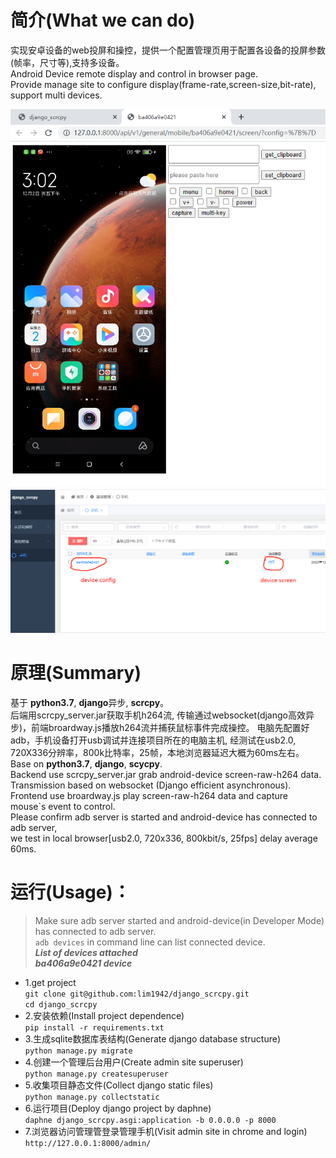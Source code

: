 # 简介(What we can do)
实现安卓设备的web投屏和操控，提供一个配置管理页用于配置各设备的投屏参数(帧率，尺寸等),支持多设备。  
Android Device remote display and control in browser page.   
Provide manage site to configure display(frame-rate,screen-size,bit-rate), support multi devices.  

![image](asset/device.png)
![image](asset/admin.png)

# 原理(Summary)
基于 **python3.7**, **django**异步, **scrcpy**。  
后端用scrcpy_server.jar获取手机h264流, 传输通过websocket(django高效异步)，前端broardway.js播放h264流并捕获鼠标事件完成操控。
电脑先配置好adb，手机设备打开usb调试并连接项目所在的电脑主机, 经测试在usb2.0, 720X336分辨率，800k比特率，25帧，本地浏览器延迟大概为60ms左右。  
Base on **python3.7**, **django**, **scycpy**.  
Backend use scrcpy_server.jar grab android-device screen-raw-h264 data.  
Transmission based on websocket (Django efficient asynchronous).  
Frontend use broardway.js play screen-raw-h264 data and capture mouse`s event to control.  
Please confirm adb server is started and android-device has connected to adb server,  
we test in local browser[usb2.0, 720x336, 800kbit/s, 25fps] delay average 60ms.


# 运行(Usage)：
>Make sure adb server started and android-device(in Developer Mode) has connected to adb server.  
> `adb devices` in command line can list connected device.    
> _**List of devices attached**_   
> **_ba406a9e0421    device_**
- 1.get project  
`git clone git@github.com:lim1942/django_scrcpy.git`  
`cd django_scrcpy`
- 2.安装依赖(Install project dependence)  
 `pip install -r requirements.txt`
- 3.生成sqlite数据库表结构(Generate django database structure)  
 `python manage.py migrate`
- 4.创建一个管理后台用户(Create admin site superuser)  
 `python manage.py createsuperuser`
- 5.收集项目静态文件(Collect django static files)  
 `python manage.py collectstatic`
- 6.运行项目(Deploy django project by daphne)  
`daphne django_scrcpy.asgi:application -b 0.0.0.0 -p 8000`
- 7.浏览器访问管理管登录管理手机(Visit admin site in chrome and login)  
 `http://127.0.0.1:8000/admin/`

